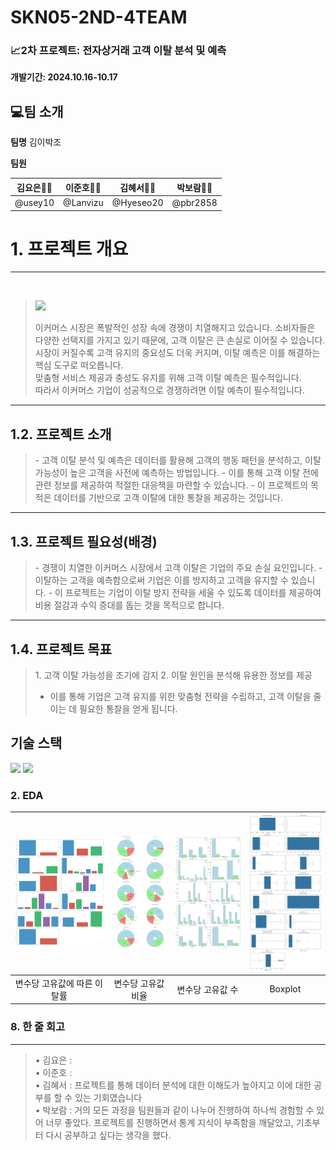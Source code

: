 # SKN05-2ND-4TEAM

### 📈2차 프로젝트: 전자상거래 고객 이탈 분석 및 예측 <br>
 **개발기간: 2024.10.16-10.17**

## 💻팀 소개
**팀명** 
김이박조


**팀원**

|  **김요은👩‍💻** |  **이준호👨‍💻** |  **김혜서👩‍💻** |  **박보람👩‍💻** |
|:---------:|:---------:|:---------:|:-----------:|
| @usey10 | @Lanvizu | @Hyeseo20 |  @pbr2858 |

# 1. 프로젝트 개요
<hr>
<div>
<img>
<blockquote>
 <img src="https://pds.joongang.co.kr/news/component/htmlphoto_mmdata/202204/14/e41ef02b-f4f7-453c-b7fd-fa5e96707d7a.jpg">
 
이커머스 시장은 폭발적인 성장 속에 경쟁이 치열해지고 있습니다. 소비자들은 다양한 선택지를 가지고 있기 때문에, 고객 이탈은 큰 손실로 이어질 수 있습니다.  
시장이 커질수록 고객 유지의 중요성도 더욱 커지며, 이탈 예측은 이를 해결하는 핵심 도구로 떠오릅니다.  
맞춤형 서비스 제공과 충성도 유지를 위해 고객 이탈 예측은 필수적입니다.  
따라서 이커머스 기업이 성공적으로 경쟁하려면 이탈 예측이 필수적입니다.
</blockquote>
</div>

---

## 1.2. 프로젝트 소개
<blockquote>
- 고객 이탈 분석 및 예측은 데이터를 활용해 고객의 행동 패턴을 분석하고, 이탈 가능성이 높은 고객을 사전에 예측하는 방법입니다.  
- 이를 통해 고객 이탈 전에 관련 정보를 제공하여 적절한 대응책을 마련할 수 있습니다.  
- 이 프로젝트의 목적은 데이터를 기반으로 고객 이탈에 대한 통찰을 제공하는 것입니다.
</blockquote>

---

## 1.3. 프로젝트 필요성(배경)
<blockquote>
- 경쟁이 치열한 이커머스 시장에서 고객 이탈은 기업의 주요 손실 요인입니다.  
- 이탈하는 고객을 예측함으로써 기업은 이를 방지하고 고객을 유지할 수 있습니다.  
- 이 프로젝트는 기업이 이탈 방지 전략을 세울 수 있도록 데이터를 제공하여 비용 절감과 수익 증대를 돕는 것을 목적으로 합니다.
</blockquote>

---

## 1.4. 프로젝트 목표
<blockquote>
1. 고객 이탈 가능성을 조기에 감지  
2. 이탈 원인을 분석해 유용한 정보를 제공  

- 이를 통해 기업은 고객 유지를 위한 맞춤형 전략을 수립하고, 고객 이탈을 줄이는 데 필요한 통찰을 얻게 됩니다.
</blockquote>


## 기술 스택
 <img src="https://img.shields.io/badge/python-3776AB?style=flat-square&logo=python&logoColor=white"/></a>
 <img src="https://img.shields.io/badge/streamlit-FF4B4B?style=flat-square&logo=streamlit&logoColor=white"/></a>
 

### 2. EDA

| ![output](./images/output.png) |![pie](./images/PIE.png) | ![bar](./images/BAR.png) | ![box](./images/BOX.png) |
|:-----------------------------------:|:-------------------------------------:|:-----------------------------------:|:-------------------------------------:|
| 변수당 고유값에 따른 이탈률 |변수당 고유값 비율 | 변수당 고유값 수 | Boxplot   |







 
### 8. 한 줄 회고
<hr>
<blockquote>

•	김요은 : <br>
•	이준호 : <br>
•	김혜서 : 프로젝트를 통해 데이터 분석에 대한 이해도가 높아지고 이에 대한 공부를 할 수 있는 기회였습니다 <br>
•	박보람 : 거의 모든 과정을 팀원들과 같이 나누어 진행하여 하나씩 경험할 수 있어 너무 좋았다. 프로젝트를 진행하면서 통계 지식이 부족함을 깨달았고, 기초부터 다시 공부하고 싶다는 생각을 했다.

</blockquote>
